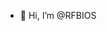 - 👋 Hi, I’m @RFBIOS
<!---
RFBIOS/RFBIOS is a ✨ special ✨ repository because its `README.md` (this file) appears on your GitHub profile.
You can click the Preview link to take a look at your changes.
--->

